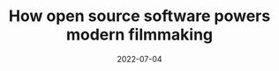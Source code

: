---
title: 'How open source software powers modern filmmaking'
link: https://github.com/readme/featured/open-source-filmmaking
description: From editing to animation, open source is part of how movies get made.
tags: [animation, film]
content-type: reading
date: 2022-07-04
---